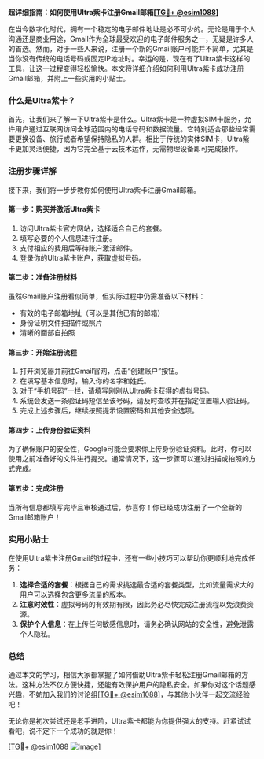 **超详细指南：如何使用Ultra紫卡注册Gmail邮箱[[TG💪+ @esim1088](https://t.me/s/esim1088)]**

在当今数字化时代，拥有一个稳定的电子邮件地址是必不可少的。无论是用于个人沟通还是商业用途，Gmail作为全球最受欢迎的电子邮件服务之一，无疑是许多人的首选。然而，对于一些人来说，注册一个新的Gmail账户可能并不简单，尤其是当你没有传统的电话号码或固定IP地址时。幸运的是，现在有了Ultra紫卡这样的工具，让这一过程变得轻松愉快。本文将详细介绍如何利用Ultra紫卡成功注册Gmail邮箱，并附上一些实用的小贴士。

### 什么是Ultra紫卡？

首先，让我们来了解一下Ultra紫卡是什么。Ultra紫卡是一种虚拟SIM卡服务，允许用户通过互联网访问全球范围内的电话号码和数据流量。它特别适合那些经常需要更换设备、旅行或者希望保持隐私的人群。相比于传统的实体SIM卡，Ultra紫卡更加灵活便捷，因为它完全基于云技术运作，无需物理设备即可完成操作。

### 注册步骤详解

接下来，我们将一步步教你如何使用Ultra紫卡注册Gmail邮箱。

#### 第一步：购买并激活Ultra紫卡
1. 访问Ultra紫卡官方网站，选择适合自己的套餐。
2. 填写必要的个人信息进行注册。
3. 支付相应的费用后等待账户激活邮件。
4. 登录你的Ultra紫卡账户，获取虚拟号码。

#### 第二步：准备注册材料
虽然Gmail账户注册看似简单，但实际过程中仍需准备以下材料：
- 有效的电子邮箱地址（可以是其他已有的邮箱）
- 身份证明文件扫描件或照片
- 清晰的面部自拍照

#### 第三步：开始注册流程
1. 打开浏览器并前往Gmail官网，点击“创建账户”按钮。
2. 在填写基本信息时，输入你的名字和姓氏。
3. 对于“手机号码”一栏，请填写刚刚从Ultra紫卡获得的虚拟号码。
4. 系统会发送一条验证码短信至该号码，请及时查收并在指定位置输入验证码。
5. 完成上述步骤后，继续按照提示设置密码和其他安全选项。

#### 第四步：上传身份验证资料
为了确保账户的安全性，Google可能会要求你上传身份验证资料。此时，你可以使用之前准备好的文件进行提交。通常情况下，这一步骤可以通过扫描或拍照的方式完成。

#### 第五步：完成注册
当所有信息都填写完毕且审核通过后，恭喜你！你已经成功注册了一个全新的Gmail邮箱账户！

### 实用小贴士

在使用Ultra紫卡注册Gmail的过程中，还有一些小技巧可以帮助你更顺利地完成任务：

1. **选择合适的套餐**：根据自己的需求挑选最合适的套餐类型，比如流量需求大的用户可以选择包含更多流量的版本。
2. **注意时效性**：虚拟号码的有效期有限，因此务必尽快完成注册流程以免浪费资源。
3. **保护个人信息**：在上传任何敏感信息时，请务必确认网站的安全性，避免泄露个人隐私。

### 总结

通过本文的学习，相信大家都掌握了如何借助Ultra紫卡轻松注册Gmail邮箱的方法。这种方法不仅方便快捷，还能有效保护用户的隐私安全。如果你对这个话题感兴趣，不妨加入我们的讨论组[[TG💪+ @esim1088](https://t.me/s/esim1088)]，与其他小伙伴一起交流经验吧！

无论你是初次尝试还是老手进阶，Ultra紫卡都能为你提供强大的支持。赶紧试试看吧，说不定下一个成功的就是你！

[[TG💪+ @esim1088](https://t.me/s/esim1088) ![Image](https://i.postimg.cc/4NQfJmqS/Snipaste-2025-05-13-00-14-12.png)]